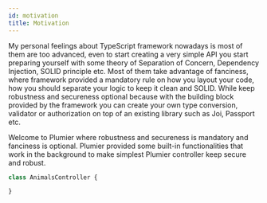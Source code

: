 ```yaml
---
id: motivation
title: Motivation
---
```


My personal feelings about TypeScript framework nowadays is most of them are too advanced, even to start creating a very simple API you start preparing yourself with some theory of Separation of Concern, Dependency Injection, SOLID principle etc. Most of them take advantage of fanciness, where framework provided a mandatory rule on how you layout your code, how you should separate your logic to keep it clean and SOLID. While keep robustness and secureness optional because with the building block provided by the framework you can create your own type conversion, validator or authorization on top of an existing library such as Joi, Passport etc.

Welcome to Plumier where robustness and secureness is mandatory and fanciness is optional. Plumier provided some built-in functionalities that work in the background to make simplest Plumier controller keep secure and robust. 

```typescript
class AnimalsController {

}


```


